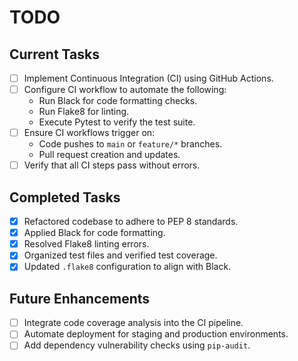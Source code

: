 # TODO

## Current Tasks
- [ ] Implement Continuous Integration (CI) using GitHub Actions.
- [ ] Configure CI workflow to automate the following:
  - Run Black for code formatting checks.
  - Run Flake8 for linting.
  - Execute Pytest to verify the test suite.
- [ ] Ensure CI workflows trigger on:
  - Code pushes to `main` or `feature/*` branches.
  - Pull request creation and updates.
- [ ] Verify that all CI steps pass without errors.

## Completed Tasks
- [x] Refactored codebase to adhere to PEP 8 standards.
- [x] Applied Black for code formatting.
- [x] Resolved Flake8 linting errors.
- [x] Organized test files and verified test coverage.
- [x] Updated `.flake8` configuration to align with Black.

## Future Enhancements
- [ ] Integrate code coverage analysis into the CI pipeline.
- [ ] Automate deployment for staging and production environments.
- [ ] Add dependency vulnerability checks using `pip-audit`.
